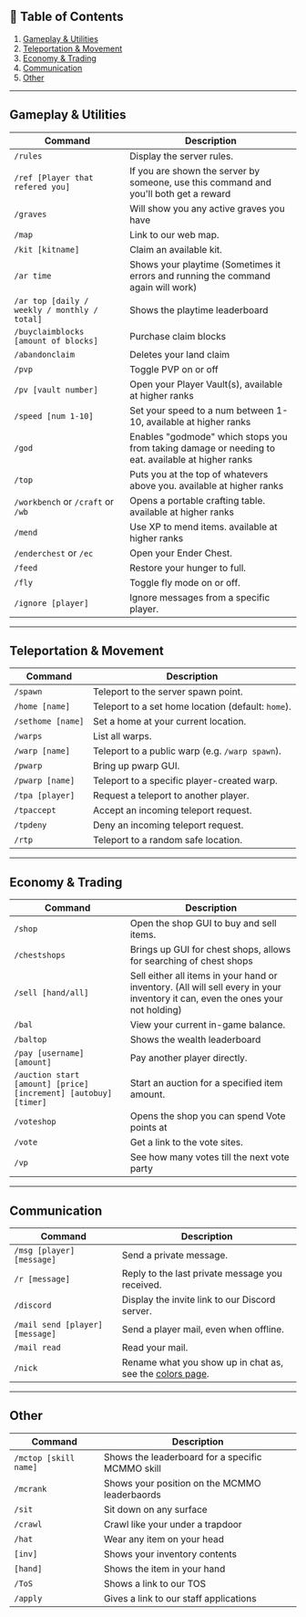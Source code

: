 ## 📖 Table of Contents
1. [Gameplay & Utilities](#gameplay--utilities)
2. [Teleportation & Movement](#teleportation--movement)
3. [Economy & Trading](#economy--trading)
4. [Communication](#communication)
5. [Other](#other)

---

## Gameplay & Utilities
| Command                                      | Description                                                                                                          |
|----------------------------------------------|----------------------------------------------------------------------------------------------------------------------|
| `/rules`                                     | Display the server rules.                                                                                            |
| `/ref [Player that refered you]`             | If you are shown the server by someone, use this command and you'll both get a reward                                |
| `/graves`                                    | Will show you any active graves you have                                                                             |
| `/map`                                       | Link to our web map.                                                                                                 |
| `/kit [kitname]`                             | Claim an available kit.                                                                                              |
| `/ar time`                                   | Shows your playtime (Sometimes it errors and running the command again will work)                                    |
| `/ar top [daily / weekly / monthly / total]` | Shows the playtime leaderboard                                                                                       |
| `/buyclaimblocks [amount of blocks]`         | Purchase claim blocks                                                                                                |
| `/abandonclaim`                              | Deletes your land claim                                                                                              |
| `/pvp`                                       | Toggle PVP on or off                                                                                                 |
| `/pv [vault number]`                         | Open your Player Vault(s), available at higher ranks                                                                 |
| `/speed [num 1-10]`                          | Set your speed to a num between 1-10, available at higher ranks                                                      |
| `/god`                                       | Enables "godmode" which stops you from taking damage or needing to eat. available at higher ranks                    |
| `/top`                                       | Puts you at the top of whatevers above you. available at higher ranks                                                |
| `/workbench` or `/craft` or `/wb`            | Opens a portable crafting table. available at higher ranks                                                           |
| `/mend`                                      | Use XP to mend items. available at higher ranks                                                                      |
| `/enderchest` or `/ec`                       | Open your Ender Chest.                                                                                               |
| `/feed`                                      | Restore your hunger to full.                                                                                         |
| `/fly`                                       | Toggle fly mode on or off.                                                                                           |
| `/ignore [player]`                           | Ignore messages from a specific player.                                                                              |

---

## Teleportation & Movement
| Command               | Description                                                    |
|-----------------------|----------------------------------------------------------------|
| `/spawn`              | Teleport to the server spawn point.                            |
| `/home [name]`        | Teleport to a set home location (default: `home`).             |
| `/sethome [name]`     | Set a home at your current location.                           |
| `/warps`              | List all warps.                                                |
| `/warp [name]`        | Teleport to a public warp (e.g. `/warp spawn`).                |
| `/pwarp`              | Bring up pwarp GUI.                                            |
| `/pwarp [name]`       | Teleport to a specific player-created warp.                    |
| `/tpa [player]`       | Request a teleport to another player.                          |
| `/tpaccept`           | Accept an incoming teleport request.                           |
| `/tpdeny`             | Deny an incoming teleport request.                             |
| `/rtp`                | Teleport to a random safe location.                            |

---

## Economy & Trading
| Command                                                         | Description                                                                                                          |
|-----------------------------------------------------------------|----------------------------------------------------------------------------------------------------------------------|
| `/shop`                                                         | Open the shop GUI to buy and sell items.                                                                            |
| `/chestshops`                                                   | Brings up GUI for chest shops, allows for searching of chest shops                                                 |
| `/sell [hand/all]`                                              | Sell either all items in your hand or inventory. (All will sell every in your inventory it can, even the ones your not holding) |
| `/bal`                                                          | View your current in-game balance.                                                                                   |
| `/baltop`                                                       | Shows the wealth leaderboard                                                                                         |
| `/pay [username] [amount]`                                      | Pay another player directly.                                                                                         |
| `/auction start [amount] [price] [increment] [autobuy] [timer]` | Start an auction for a specified item amount.                                                                        |
| `/voteshop`                                                     | Opens the shop you can spend Vote points at                                                                           |
| `/vote`                                                         | Get a link to the vote sites.                                                                                        |
| `/vp`                                                           | See how many votes till the next vote party                                                                           |

---

## Communication
| Command                          | Description                                                   |
|----------------------------------|---------------------------------------------------------------|
| `/msg [player] [message]`        | Send a private message.                                       |
| `/r [message]`                   | Reply to the last private message you received.               |
| `/discord`                       | Display the invite link to our Discord server.                |
| `/mail send [player] [message]`  | Send a player mail, even when offline.                        |
| `/mail read`                     | Read your mail.                                               |
| `/nick`                          | Rename what you show up in chat as, see the [colors page](/docs/Wiki/Chat%20Colors.md). |

---

## Other
| Command                    | Description                                                   |
|----------------------------|---------------------------------------------------------------|
| `/mctop [skill name]`      | Shows the leaderboard for a specific MCMMO skill              |
| `/mcrank`                  | Shows your position on the MCMMO leaderbaords                 |
| `/sit`                     | Sit down on any surface                                       |
| `/crawl`                   | Crawl like your under a trapdoor                              |
| `/hat`                     | Wear any item on your head                                    |
| `[inv]`                    | Shows your inventory contents                                 |
| `[hand]`                   | Shows the item in your hand                                   |
| `/ToS`                     | Shows a link to our TOS                                       |
| `/apply`                   | Gives a link to our staff applications                        |

